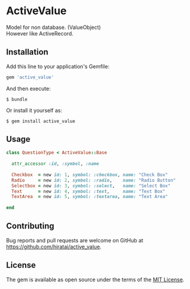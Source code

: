 # ActiveValue

Model for non database. (ValueObject)  
However like ActiveRecord.


## Installation

Add this line to your application's Gemfile:

```ruby
gem 'active_value'
```

And then execute:

    $ bundle

Or install it yourself as:

    $ gem install active_value


## Usage

```ruby
class QuestionType < ActiveValue::Base
 
  attr_accessor :id, :symbol, :name
  
  Checkbox  = new id: 1, symbol: :checkbox, name: "Check Box"
  Radio     = new id: 2, symbol: :radio,    name: "Radio Button"
  Selectbox = new id: 3, symbol: :select,   name: "Select Box"
  Text      = new id: 4, symbol: :text,     name: "Text Box"
  TextArea  = new id: 5, symbol: :textarea, name: "Text Area"
  
end
```


## Contributing

Bug reports and pull requests are welcome on GitHub at https://github.com/hiratai/active_value.


## License

The gem is available as open source under the terms of the [MIT License](http://opensource.org/licenses/MIT).

